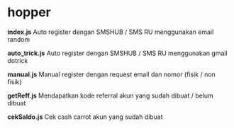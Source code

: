 # hopper

**index.js**
Auto register dengan SMSHUB / SMS RU menggunakan email random

**auto_trick.js**
Auto register dengan SMSHUB / SMS RU menggunakan gmail dotrick

**manual.js**
Manual register dengan request email dan nomor (fisik / non fisik)

**getReff.js**
Mendapatkan kode referral akun yang sudah dibuat / belum dibuat

**cekSaldo.js**
Cek cash carrot akun yang sudah dibuat
